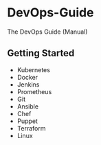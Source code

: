 # DevOps-Guide
The DevOps Guide (Manual)

## Getting Started

* Kubernetes
* Docker
* Jenkins
* Prometheus
* Git
* Ansible
* Chef
* Puppet
* Terraform 
* Linux 

